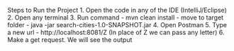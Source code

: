 Steps to Run the Project
    1. Open the code in any of the IDE (IntelliJ/Eclipse)
    2. Open any terminal
    3. Run command - mvn clean install
                    - move to target folder
                    - java -jar search-cities-1.0-SNAPSHOT.jar
    4. Open Postman
    5. Type a new url - http://localhost:8081/Z (In place of Z we can pass any letter)
    6. Make a get request. We will see the output